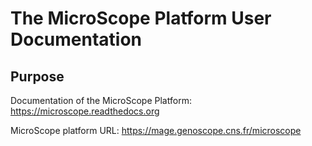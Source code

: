 The MicroScope Platform User Documentation
==========================================

Purpose
-------
Documentation of the MicroScope Platform:
https://microscope.readthedocs.org

MicroScope platform URL:
https://mage.genoscope.cns.fr/microscope
